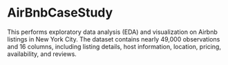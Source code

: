 # AirBnbCaseStudy
This performs exploratory data analysis (EDA) and visualization on Airbnb listings in New York City. The dataset contains nearly 49,000 observations and 16 columns, including listing details, host information, location, pricing, availability, and reviews.
